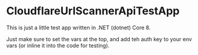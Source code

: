# CloudflareUrlScannerApiTestApp

This is just a little test app written in .NET (dotnet) Core 8.

Just make sure to set the vars at the top, and add teh auth key to your env vars (or inline it into the code for testing).
